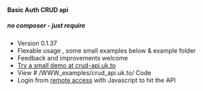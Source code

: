 #### Basic Auth CRUD api
##### no composer - just require
- Version 0.1.37
- Flexable usage , some small examples below & example folder
- Feedback and improvements welcome 
- [Try a small demo at crud-api.uk.to](http://crud-api.uk.to " Basic crud - rest API  ")
- View # /WWW_examples/crud_api.uk.to/ Code
- Login from [remote access](http://crud-api-remote.uk.to " Basic crud - rest API #remote ") with Javascript to hit the API
